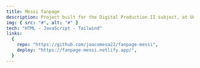 ```yaml
---
title: Messi fanpage
description: Project built for the Digital Production II subject, at University of Palermo. It is a fanpage of Lionel Messi, the greatest football player of all time.
img: { src: "#", alt: "#" }
tech: "HTML - JavaScript - Tailwind"
links:
  {
    repo: "https://github.com/joacomesa22/fanpage-messi",
    deploy: "https://fanpage-messi.netlify.app/",
  }
---
```

